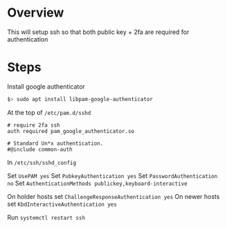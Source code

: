 # Overview

This will setup ssh so that both public key + 2fa are required for authentication

# Steps
Install google authenticator

```sh
$> sudo apt install libpam-google-authenticator
```

At the top of `/etc/pam.d/sshd`

```
# require 2fa ssh
auth required pam_google_authenticator.so

# Standard Un*x authentication.
#@include common-auth
```

In `/etc/ssh/sshd_config`

Set `UsePAM yes`
Set `PubkeyAuthentication yes`
Set `PasswordAuthentication no`
Set `AuthenticationMethods publickey,keyboard-interactive`

On holder hosts set `ChallengeResponseAuthentication yes`
On newer hosts set `KbdInteractiveAuthentication yes`

Run `systemctl restart ssh`
